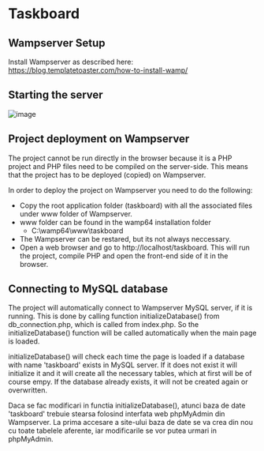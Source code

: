 # Taskboard

## Wampserver Setup
Install Wampserver as described here: https://blog.templatetoaster.com/how-to-install-wamp/

## Starting the server
![image](https://user-images.githubusercontent.com/7762113/80248242-36189680-8678-11ea-9097-b559f53c5596.png)

## Project deployment on Wampserver
The project cannot be run directly in the browser because it is a PHP project and PHP files need to be compiled on the server-side. This means that the project has to be deployed (copied) on Wampserver.

In order to deploy the project on Wampserver you need to do the following:
- Copy the root application folder (taskboard) with all the associated files under www folder of Wampserver.
- www folder can be found in the wamp64 installation folder
    - C:\wamp64\www\taskboard
- The Wampserver can be restared, but its not always neccessary.
- Open a web browser and go to http://localhost/taskboard. This will run the project, compile PHP and open the front-end side of it in the browser.

## Connecting to MySQL database
The project will automatically connect to Wampserver MySQL server, if it is running. This is done by calling function initializeDatabase() from db_connection.php, which is called from index.php. So the initializeDatabase() function will be called automatically when the main page is loaded.

initializeDatabase() will check each time the page is loaded if a database with name 'taskboard' exists in MySQL server. If it does not exist it will initialize it and it will create all the necessary tables, which at first will be of course empy.
If the database already exists, it will not be created again or overwritten.

Daca se fac modificari in functia initializeDatabase(), atunci baza de date 'taskboard' trebuie stearsa folosind interfata web phpMyAdmin din Wampserver. La prima accesare a site-ului baza de date se va crea din nou cu toate tabelele aferente, iar modificarile se vor putea urmari in phpMyAdmin.
